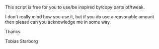 This script is free for you to use/be inspired by/copy parts of/tweak.

I don't really mind how you use it, but if you do use a reasonable amount then please can you acknowledge me in some way.

Thanks

Tobias Starborg
